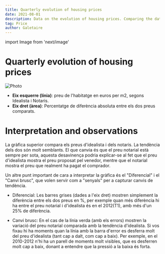 ```yaml
---
title: Quarterly evolution of housing prices
date: 2021-08-01
description: Data on the evolution of housing prices. Comparing the data published by the association of notaries and the data published by Idealista.
tag: Price
author: Galetaire
---
```


import Image from 'next/image'

# Quarterly evolution of housing prices

<Image
  src="/images/preu.png"
  alt="Photo"
  width={1091}
  height={537}
  priority
  className="next-image"
/>

- **Eix esquerre (línia)**: preu de l'habitatge en euros per m2, segons Idealista i Notaris.
- **Eix dret (àrea)**: Percentatge de diferència absoluta entre els dos preus comparats.

# Interpretation and observations

La gràfica superior compara els preus d'idealista i dels notaris. La tendència dels dos són molt semblants. El que canvia és que el preu notarial està sempre per sota, aquesta desavinença podria explicar-se al fet que el preu d'idealista mostra el preu proposat pel venedor, mentre que el notarial mostra el preu que realment ha pagat el comprador.

Un altre punt important de cara a interpretar la gràfica és el "Diferencial" i el "Canvi brusc", que volen servir com a "senyals" per a capturar canvis de tendència.

- Diferencial: Les barres grises (dades a l'eix dret) mostren simplement la diferència entre els dos preus en %, per exemple quan més diferència hi ha entre el preu notarial i d'idealista és en el 2012(T1), amb més d'un 25% de diferència.

- Canvi brusc: En el cas de la línia verda (amb els errors) mostren la variació del preu notarial comparada amb la tendència d'idealista. Si vos fixau hi ha moments quan la línia amb la barra d'error es desferra molt del preu d'idealista (tant cap a dalt, com cap a baix). Per exemple, en el 2010-2012 n'hi ha un parell de moments molt visibles, que es desferren molt cap a baix, donant a entendre que la pressió a la baixa és forta.
